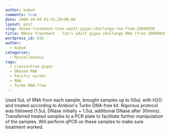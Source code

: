 ```yaml
---
author: kubu4
comments: true
date: 2009-10-09 03:51:26+00:00
layout: post
slug: dnase-treatment-tims-adult-gigas-challenge-rna-from-20090930
title: DNase Treatment - Tim's adult gigas challenge RNA (from 20090930)
wordpress_id: 832
author:
  - kubu4
categories:
  - Miscellaneous
tags:
  - Crassostrea gigas
  - DNased RNA
  - Pacific oyster
  - RNA
  - Turbo DNA-free
---
```


Used 5uL of RNA from each sample, brought samples up to 50uL with H2O and treated according to Ambion's Turbo DNA-free kit. Rigorous protocol was followed (1.5uL DNase initially + 1.5uL additional DNase after 30mins). Transferred treated samples to a PCR plate to facilitate further manipulation of the samples. Will perform qPCR on these samples to make sure treatment worked.
